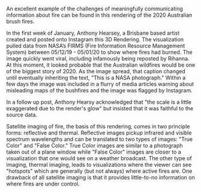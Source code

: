 An excellent example of the challenges of meaningfully communicating information about fire can be found in this rendering of the 2020 Australian brush fires. 

In the first week of January, Anthony Hearsey, a Brisbane based artist created and posted onto  Instagram this 3D Rendering. The visualization pulled data from NASA’s FIRMS (Fire Information Resource Management System) between 05/12/19 - 05/01/20 to show where fires had burned.  The image quickly went viral, including infamously being reposted by Rihanna. At this moment, it looked probable that the Australian wildfires would be one of the biggest story of 2020. As the image spread, that caption changed until eventually inheriting the text, "This is a NASA photograph." Within a few days the image was included in a flurry of media articles warning about misleading maps of the bushfires and the image was flagged by Instagram.  

In a follow up post, Anthony Hearsy acknowledged that "the scale is a little exaggerated due to the render's glow" but insisted that it was faithful to the source data. 

Satellite imaging of fire, the basis of this rendering, comes in two principle forms: reflective and thermal. Reflective images pickup infrared and visible spectrum wavelengths and can be translated to two types of images: "True Color" and "False Color." True Color images are similar to a photograph taken out of a plane window while "False Color" images are closer to a visualization that one would see on a weather broadcast. The other type of imaging, thermal imaging, leads to visualizations where the viewer can see "hotspots" which are generally (but not always) where active fires are. One drawback of all satellite imaging is that it provides little-to-no information on where fires are under control.  